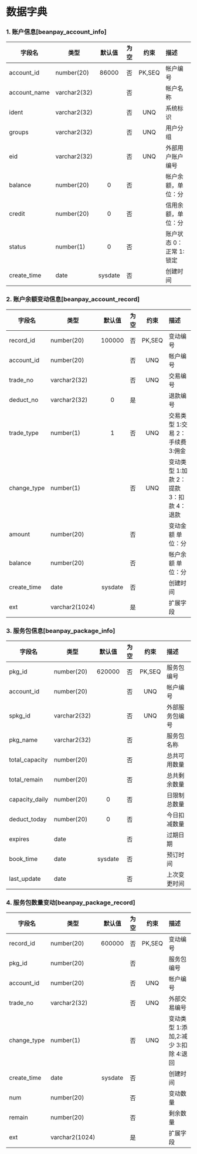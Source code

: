 # 数据字典

### 1. 账户信息[beanpay_account_info]

| 字段名       | 类型         | 默认值  | 为空  |  约束  | 描述                    |
| ------------ | ------------ | :-----: | :---: | :----: | :---------------------- |
| account_id   | number(20)   |  86000  |  否   | PK,SEQ | 帐户编号                |
| account_name | varchar2(32) |         |  否   |        | 帐户名称                |
| ident        | varchar2(32) |         |  否   |  UNQ   | 系统标识                |
| groups       | varchar2(32) |         |  否   |  UNQ   | 用户分组                |
| eid          | varchar2(32) |         |  否   |  UNQ   | 外部用户账户编号        |
| balance      | number(20)   |    0    |  否   |        | 帐户余额，单位：分      |
| credit       | number(20)   |    0    |  否   |        | 信用余额，单位：分      |
| status       | number(1)    |    0    |  否   |        | 账户状态 0：正常 1:锁定 |
| create_time  | date         | sysdate |  否   |        | 创建时间                |

### 2. 账户余额变动信息[beanpay_account_record]

| 字段名      | 类型           | 默认值  | 为空  |  约束  | 描述                                    |
| ----------- | -------------- | :-----: | :---: | :----: | :-------------------------------------- |
| record_id   | number(20)     | 100000  |  否   | PK,SEQ | 变动编号                                |
| account_id  | number(20)     |         |  否   |  UNQ   | 帐户编号                                |
| trade_no    | varchar2(32)   |         |  否   |  UNQ   | 交易编号                                |
| deduct_no   | varchar2(32)   |    0    |  是   |        | 退款编号                                |
| trade_type  | number(1)      |    1    |  否   |  UNQ   | 交易类型 1:交易 2：手续费 3:佣金        |
| change_type | number(1)      |         |  否   |  UNQ   | 变动类型 1:加款 2：提款 3：扣款 4：退款 |
| amount      | number(20)     |         |  否   |        | 变动金额 单位：分                       |
| balance     | number(20)     |         |  否   |        | 帐户余额 单位：分                       |
| create_time | date           | sysdate |  否   |        | 创建时间                                |
| ext         | varchar2(1024) |         |  是   |        | 扩展字段                                |


### 3. 服务包信息[beanpay_package_info]

| 字段名         | 类型         | 默认值  | 为空  |  约束  | 描述           |
| -------------- | ------------ | :-----: | :---: | :----: | :------------- |
| pkg_id         | number(20)   | 620000  |  否   | PK,SEQ | 服务包编号     |
| account_id     | number(20)   |         |  否   |  UNQ   | 帐户编号       |
| spkg_id        | varchar2(32) |         |  否   |  UNQ   | 外部服务包编号 |
| pkg_name       | varchar2(32) |         |  否   |        | 服务包名称     |
| total_capacity | number(20)   |         |  否   |        | 总共可用数量   |
| total_remain   | number(20)   |         |  否   |        | 总共剩余数量   |
| capacity_daily | number(20)   |    0    |  否   |        | 日限制总数量   |
| deduct_today   | number(20)   |    0    |  否   |        | 今日扣减数量   |
| expires        | date         |         |  否   |        | 过期日期       |
| book_time      | date         | sysdate |  否   |        | 预订时间       |
| last_update    | date         |         |  否   |        | 上次变更时间   |

### 4. 服务包数量变动[beanpay_package_record]

| 字段名      | 类型           | 默认值  | 为空  |  约束  | 描述                                   |
| ----------- | -------------- | :-----: | :---: | :----: | :------------------------------------- |
| record_id   | number(20)     | 600000  |  否   | PK,SEQ | 变动编号                               |
| pkg_id      | number(20)     |         |  否   |        | 服务包编号                             |
| account_id  | number(20)     |         |  否   |  UNQ   | 帐户编号                               |
| trade_no    | varchar2(32)   |         |  否   |  UNQ   | 外部交易编号                           |
| change_type | number(1)      |         |  否   |  UNQ   | 变动类型 1:添加,2:减少 3:扣除 4:退回 |
| create_time | date           | sysdate |  否   |        | 创建时间                               |
| num         | number(20)     |         |  否   |        | 变动数量                               |
| remain      | number(20)     |         |  否   |        | 剩余数量                               |
| ext         | varchar2(1024) |         |  是   |        | 扩展字段                               |